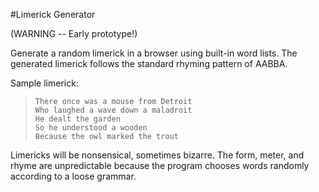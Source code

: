 #Limerick Generator

(WARNING -- Early prototype!)

Generate a random limerick in a browser using built-in word lists.
The generated limerick follows the standard rhyming pattern of AABBA.

Sample limerick:
>     There once was a mouse from Detroit
>     Who laughed a wave down a maladroit
>     He dealt the garden
>     So he understood a wooden
>     Because the owl marked the trout

Limericks will be nonsensical, sometimes bizarre. The form, meter, and rhyme are unpredictable because the program chooses words randomly according to a loose grammar.